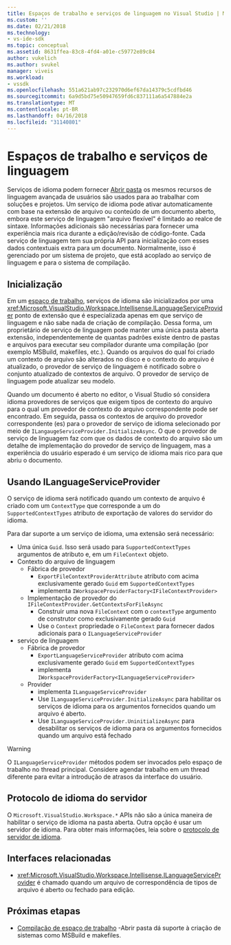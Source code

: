 ```yaml
---
title: Espaços de trabalho e serviços de linguagem no Visual Studio | Microsoft Docs
ms.custom: ''
ms.date: 02/21/2018
ms.technology:
- vs-ide-sdk
ms.topic: conceptual
ms.assetid: 8631ffea-83c8-4fd4-a01e-c59772e89c84
author: vukelich
ms.author: svukel
manager: viveis
ms.workload:
- vssdk
ms.openlocfilehash: 551a621ab97c232970d6ef67da14379c5cdfbd46
ms.sourcegitcommit: 6a9d5bd75e50947659fd6c837111a6a547884e2a
ms.translationtype: MT
ms.contentlocale: pt-BR
ms.lasthandoff: 04/16/2018
ms.locfileid: "31140801"
---
```

# <a name="workspaces-and-language-services"></a>Espaços de trabalho e serviços de linguagem

Serviços de idioma podem fornecer [Abrir pasta](../ide/develop-code-in-visual-studio-without-projects-or-solutions.md) os mesmos recursos de linguagem avançada de usuários são usados para ao trabalhar com soluções e projetos. Um serviço de idioma pode ativar automaticamente com base na extensão de arquivo ou conteúdo de um documento aberto, embora este serviço de linguagem "arquivo flexível" é limitado ao realce de sintaxe. Informações adicionais são necessárias para fornecer uma experiência mais rica durante a edição/revisão de código-fonte. Cada serviço de linguagem tem sua própria API para inicialização com esses dados contextuais extra para um documento. Normalmente, isso é gerenciado por um sistema de projeto, que está acoplado ao serviço de linguagem e para o sistema de compilação.

## <a name="initialization"></a>Inicialização

Em um [espaço de trabalho](workspaces.md), serviços de idioma são inicializados por uma <xref:Microsoft.VisualStudio.Workspace.Intellisense.ILanguageServiceProvider> ponto de extensão que é especializada apenas em que serviço de linguagem e não sabe nada de criação de compilação. Dessa forma, um proprietário de serviço de linguagem pode manter uma única pasta aberta extensão, independentemente de quantas padrões existe dentro de pastas e arquivos para executar seu compilador durante uma compilação (por exemplo MSBuild, makefiles, etc.). Quando os arquivos do qual foi criado um contexto de arquivo são alterados no disco e o contexto do arquivo é atualizado, o provedor de serviço de linguagem é notificado sobre o conjunto atualizado de contextos de arquivo. O provedor de serviço de linguagem pode atualizar seu modelo.

Quando um documento é aberto no editor, o Visual Studio só considera idioma provedores de serviços que exigem tipos de contexto do arquivo para o qual um provedor de contexto do arquivo correspondente pode ser encontrado. Em seguida, passa os contextos de arquivo do provedor correspondente (es) para o provedor de serviço de idioma selecionado por meio de `ILangaugeServiceProvider.InitializeAsync`. O que o provedor de serviço de linguagem faz com que os dados de contexto do arquivo são um detalhe de implementação do provedor de serviço de linguagem, mas a experiência do usuário esperado é um serviço de idioma mais rico para que abriu o documento.

## <a name="using-ilanguageserviceprovider"></a>Usando ILanguageServiceProvider

O serviço de idioma será notificado quando um contexto de arquivo é criado com um `ContextType` que corresponde a um do `SupportedContextTypes` atributo de exportação de valores do servidor do idioma.

Para dar suporte a um serviço de idioma, uma extensão será necessário:

- Uma única `Guid`. Isso será usado para `SupportedContextTypes` argumentos de atributo e, em um `FileContext` objeto.
- Contexto do arquivo de linguagem
  - Fábrica de provedor
    - `ExportFileContextProviderAttribute` atributo com acima exclusivamente gerado `Guid` em `SupportedContextTypes`
    - implementa `IWorkspaceProviderFactory<IFileContextProvider>`
  - Implementação de provedor do `IFileContextProvider.GetContextsForFileAsync`
    - Construir uma nova `FileContext` com o `contextType` argumento de construtor como exclusivamente gerado `Guid`
    - Use o `Context` propriedade o `FileContext` para fornecer dados adicionais para o `ILanguageServiceProvider`
- serviço de linguagem
  - Fábrica de provedor
    - `ExportLanguageServiceProvider` atributo com acima exclusivamente gerado `Guid` em `SupportedContextTypes`
    - implementa `IWorkspaceProviderFactory<ILanguageServiceProvider>`
  - Provider
    - implementa `ILanguageServiceProvider`
    - Use `ILanguageServiceProvider.InitializeAsync` para habilitar os serviços de idioma para os argumentos fornecidos quando um arquivo é aberto.
    - Use `ILanguageServiceProvider.UninitializeAsync` para desabilitar os serviços de idioma para os argumentos fornecidos quando um arquivo está fechado

>[!WARNING]
>O `ILanguageServiceProvider` métodos podem ser invocados pelo espaço de trabalho no thread principal. Considere agendar trabalho em um thread diferente para evitar a introdução de atrasos da interface do usuário.

## <a name="language-server-protocol"></a>Protocolo de idioma do servidor

O `Microsoft.VisualStudio.Workspace.*` APIs não são a única maneira de habilitar o serviço de idioma na pasta aberta. Outra opção é usar um servidor de idioma. Para obter mais informações, leia sobre o [protocolo de servidor de idioma](language-server-protocol.md).

## <a name="related-interfaces"></a>Interfaces relacionadas

- <xref:Microsoft.VisualStudio.Workspace.Intellisense.ILanguageServiceProvider> é chamado quando um arquivo de correspondência de tipos de arquivo é aberto ou fechado para edição.

## <a name="next-steps"></a>Próximas etapas

* [Compilação de espaço de trabalho](workspace-build.md) -Abrir pasta dá suporte à criação de sistemas como MSBuild e makefiles. 